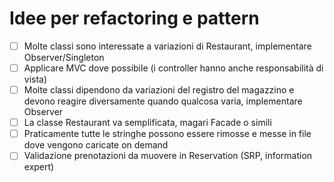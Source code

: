 # Idee per refactoring e pattern

- [ ] Molte classi sono interessate a variazioni di Restaurant, implementare Observer/Singleton
- [ ] Applicare MVC dove possibile (i controller hanno anche responsabilità di vista)
- [ ] Molte classi dipendono da variazioni del registro del magazzino e devono reagire diversamente
quando qualcosa varia, implementare Observer
- [ ] La classe Restaurant va semplificata, magari Facade o simili
- [ ] Praticamente tutte le stringhe possono essere rimosse e messe in file dove vengono
caricate on demand
- [ ] Validazione prenotazioni da muovere in Reservation (SRP, information expert)